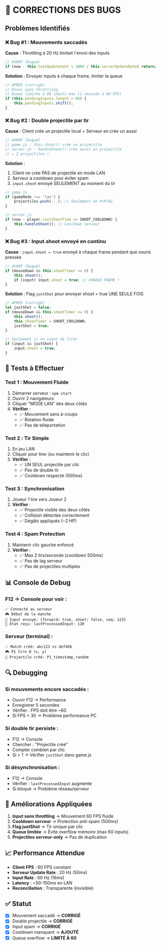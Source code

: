 # 🐛 CORRECTIONS DES BUGS

## Problèmes Identifiés

### ❌ Bug #1 : Mouvements saccadés
**Cause** : Throttling à 20 Hz limitait l'envoi des inputs
```javascript
// AVANT (bugué)
if (now - this.lastUpdateSent < 1000 / this.serverUpdateRate) return;
```

**Solution** : Envoyer inputs à chaque frame, limiter la queue
```javascript
// APRÈS (corrigé)
// Envoi sans throttling
// Queue limitée à 60 inputs max (1 seconde à 60 FPS)
if (this.pendingInputs.length > 60) {
    this.pendingInputs.shift();
}
```

### ❌ Bug #2 : Double projectile par tir
**Cause** : Client crée un projectile local + Serveur en crée un aussi
```javascript
// AVANT (bugué)
// game.js : this.shoot() crée un projectile
// server.js : handleShoot() crée aussi un projectile
// = 2 projectiles !
```

**Solution** : 
1. Client ne crée PAS de projectile en mode LAN
2. Serveur a cooldown pour éviter spam
3. `input.shoot` envoyé SEULEMENT au moment du tir

```javascript
// game.js
if (gameMode !== 'lan') {
    projectiles.push(...); // Seulement en PvP/AI
}

// server.js
if (now - player.lastShootTime >= SHOOT_COOLDOWN) {
    this.handleShoot(); // Cooldown serveur
}
```

### ❌ Bug #3 : Input.shoot envoyé en continu
**Cause** : `input.shoot = true` envoyé à chaque frame pendant que souris pressée
```javascript
// AVANT (bugué)
if (mouseDown && this.shootTimer <= 0) {
    this.shoot();
    if (input) input.shoot = true; // CHAQUE FRAME !
}
```

**Solution** : Flag `justShot` pour envoyer shoot = true UNE SEULE FOIS
```javascript
// APRÈS (corrigé)
let justShot = false;
if (mouseDown && this.shootTimer <= 0) {
    this.shoot();
    this.shootTimer = SHOOT_COOLDOWN;
    justShot = true;
}

// Seulement si on vient de tirer
if (input && justShot) {
    input.shoot = true;
}
```

## 🧪 Tests à Effectuer

### Test 1 : Mouvement Fluide
1. Démarrer serveur : `npm start`
2. Ouvrir 2 navigateurs
3. Cliquer "MODE LAN" des deux côtés
4. **Vérifier** : 
   - ✅ Mouvement sans à-coups
   - ✅ Rotation fluide
   - ✅ Pas de téléportation

### Test 2 : Tir Simple
1. En jeu LAN
2. Cliquer pour tirer (ou maintenir le clic)
3. **Vérifier** :
   - ✅ UN SEUL projectile par clic
   - ✅ Pas de double tir
   - ✅ Cooldown respecté (500ms)

### Test 3 : Synchronisation
1. Joueur 1 tire vers Joueur 2
2. **Vérifier** :
   - ✅ Projectile visible des deux côtés
   - ✅ Collision détectée correctement
   - ✅ Dégâts appliqués (−2 HP)

### Test 4 : Spam Protection
1. Maintenir clic gauche enfoncé
2. **Vérifier** :
   - ✅ Max 2 tirs/seconde (cooldown 500ms)
   - ✅ Pas de lag serveur
   - ✅ Pas de projectiles multiples

## 📊 Console de Debug

### F12 → Console pour voir :
```
✅ Connecté au serveur
🎮 Début de la manche
📍 Input envoyé: {forward: true, shoot: false, seq: 123}
📍 État reçu: lastProcessedInput: 120
```

### Serveur (terminal) :
```
✅ Match créé: abc123 vs def456
🎮 P1 tire @ (x, y)
📍 Projectile créé: P1_timestamp_random
```

## 🔍 Debugging

### Si mouvements encore saccadés :
- Ouvrir F12 → Performance
- Enregistrer 5 secondes
- Vérifier : FPS doit être ~60
- Si FPS < 30 → Problème performance PC

### Si double tir persiste :
- F12 → Console
- Chercher : "Projectile créé"
- Compter combien par clic
- Si > 1 → Vérifier `justShot` dans game.js

### Si désynchronisation :
- F12 → Console
- Vérifier : `lastProcessedInput` augmente
- Si bloqué → Problème réseau/serveur

## 🚀 Améliorations Appliquées

1. **Input sans throttling** → Mouvement 60 FPS fluide
2. **Cooldown serveur** → Protection anti-spam (500ms)
3. **Flag justShot** → Tir unique par clic
4. **Queue limitée** → Évite overflow mémoire (max 60 inputs)
5. **Projectiles serveur-only** → Pas de duplication

## 📈 Performance Attendue

- **Client FPS** : 60 FPS constant
- **Serveur Update Rate** : 20 Hz (50ms)
- **Input Rate** : 60 Hz (16ms)
- **Latency** : ~50-100ms en LAN
- **Reconciliation** : Transparente (invisible)

## ✅ Statut

- [x] Mouvement saccadé → **CORRIGÉ**
- [x] Double projectile → **CORRIGÉ**
- [x] Input spam → **CORRIGÉ**
- [x] Cooldown manquant → **AJOUTÉ**
- [x] Queue overflow → **LIMITÉ À 60**

